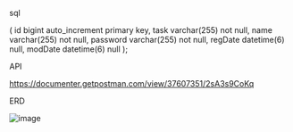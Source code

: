 sql

(
id       bigint auto_increment
primary key,
task     varchar(255) not null,
name     varchar(255) not null,
password varchar(255) not null,
regDate  datetime(6)  null,
modDate  datetime(6)  null
);


API

https://documenter.getpostman.com/view/37607351/2sA3s9CoKq


ERD

![image](https://github.com/user-attachments/assets/578f8831-ce9d-4c05-abb3-cc2ce989b279)
